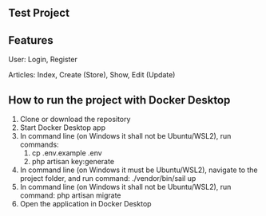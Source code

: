 ## Test Project

## Features

User: Login, Register

Articles: Index, Create (Store), Show, Edit (Update)

## How to run the project with Docker Desktop

1. Clone or download the repository
2. Start Docker Desktop app
3. In command line (on Windows it shall not be Ubuntu/WSL2), run commands:
    1) cp .env.example .env
    2) php artisan key:generate
4. In command line (on Windows it must be Ubuntu/WSL2), navigate to the project folder, and run command: ./vendor/bin/sail up
5. In command line (on Windows it shall not be Ubuntu/WSL2), run command: php artisan migrate
6. Open the application in Docker Desktop
